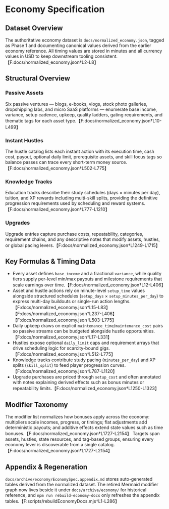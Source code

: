 # Economy Specification

## Dataset Overview
The authoritative economy dataset is `docs/normalized_economy.json`, tagged as Phase 1 and documenting canonical values derived from the earlier economy reference. All timing values are stored in minutes and all currency values in USD to keep downstream tooling consistent.【F:docs/normalized_economy.json†L2-L8】

## Structural Overview
### Passive Assets
Six passive ventures — blogs, e-books, vlogs, stock photo galleries, dropshipping labs, and micro SaaS platforms — enumerate base income, variance, setup cadence, upkeep, quality ladders, gating requirements, and thematic tags for each asset type.【F:docs/normalized_economy.json†L10-L499】

### Instant Hustles
The hustle catalog lists each instant action with its execution time, cash cost, payout, optional daily limit, prerequisite assets, and skill focus tags so balance passes can trace every short-term money source.【F:docs/normalized_economy.json†L502-L775】

### Knowledge Tracks
Education tracks describe their study schedules (days × minutes per day), tuition, and XP rewards including multi-skill splits, providing the definitive progression requirements used by scheduling and reward systems.【F:docs/normalized_economy.json†L777-L1210】

### Upgrades
Upgrade entries capture purchase costs, repeatability, categories, requirement chains, and any descriptive notes that modify assets, hustles, or global pacing levers.【F:docs/normalized_economy.json†L1249-L1715】

## Key Formulas & Timing Data
- Every asset defines `base_income` and a fractional `variance`, while quality tiers supply per-level min/max payouts and milestone requirements that scale earnings over time.【F:docs/normalized_economy.json†L12-L406】
- Asset and hustle actions rely on minute-level `setup_time` values alongside structured schedules (`setup_days` × `setup_minutes_per_day`) to express multi-day buildouts or single-run action lengths.【F:docs/normalized_economy.json†L15-L83】【F:docs/normalized_economy.json†L237-L406】【F:docs/normalized_economy.json†L503-L775】
- Daily upkeep draws on explicit `maintenance_time`/`maintenance_cost` pairs so passive streams can be budgeted alongside hustle opportunities.【F:docs/normalized_economy.json†L17-L331】
- Hustles expose optional `daily_limit` caps and requirement arrays that drive scheduling logic for scarcity-bound gigs.【F:docs/normalized_economy.json†L512-L775】
- Knowledge tracks contribute study pacing (`minutes_per_day`) and XP splits (`skill_split`) to feed player progression curves.【F:docs/normalized_economy.json†L787-L1120】
- Upgrade purchases are priced through `setup_cost` and often annotated with notes explaining derived effects such as bonus minutes or repeatability limits.【F:docs/normalized_economy.json†L1250-L1323】

## Modifier Taxonomy
The modifier list normalizes how bonuses apply across the economy: multipliers scale incomes, progress, or timings; flat adjustments add deterministic payouts; and additive effects extend state values such as time bonuses.【F:docs/normalized_economy.json†L1727-L2154】 Targets span assets, hustles, state resources, and tag-based groups, ensuring every economy lever is discoverable from a single catalog.【F:docs/normalized_economy.json†L1727-L2154】

## Appendix & Regeneration
`docs/archive/economy/EconomySpec.appendix.md` stores auto-generated tables derived from the normalized dataset. The retired Mermaid modifier graph now lives beside it under `docs/archive/economy/` for historical reference, and `npm run rebuild-economy-docs` only refreshes the appendix tables.【F:scripts/rebuildEconomyDocs.mjs†L1-L286】
